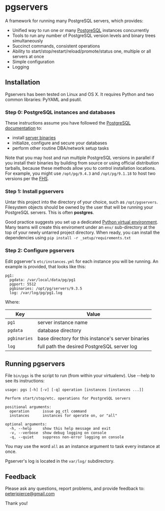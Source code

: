 # pgservers

A framework for running many PostgreSQL servers, which provides:

+ Unified way to run one or many [PostgreSQL](http://www.postgresql.org) instances concurrently
+ Tools to run any number of PostgreSQL version levels and binary trees simultaneously
+ Succinct commands, consistent operations
+ Ability to start/stop/restart/reload/promote/status one, multiple or all servers at once
+ Simple configuration
+ Logging

## Installation

Pgservers has been tested on Linux and OS X.  It requires Python and two common libraries:
PyYAML and psutil.

### Step 0: PostgreSQL instances and databases

These instructions assume you have followed the [PostgreSQL documentation](http://www.postgresql.org/docs/)
to:

+ install [server binaries](http://www.postgresql.org/download/)
+ initialize, configure and secure your databases
+ perform other routine DBA/network setup tasks

Note that you may host and run multiple PostgreSQL versions in parallel if you install
their binaries by building from source or using official distribution tarballs, because
these methods allow you to control installation locations.  For example, you might use
`/opt/pg/9.4.3` and `/opt/pg/9.1.18` to host two versions per the 
[FHS](https://en.wikipedia.org/wiki/Filesystem_Hierarchy_Standard). 

### Step 1: Install pgservers

Untar this project into the directory of your choice, such as `/opt/pgservers`. Filesystem
objects should be owned by the user that will be running your PostgreSQL servers.
This is often **postgres**.

Good practice suggests you set up a dedicated [Python virtual environment](https://docs.python.org/3/library/venv.html).
Many teams will create this enviroment under an `env/` sub-directory at the top of your
newly untarred project directory.  When ready, you can install the dependencies using
`pip install -r _setup/requirements.txt`

### Step 2: Configure pgservers

Edit pgserver's `etc/instances.yml` for each instance you will be running.
An example is provided, that looks like this:

```
pg1:
  pgdata: /var/local/data/pg/pg1
  pgport: 5512
  pgbinaries: /opt/pg/servers/9.3.5
  log: /var/log/pg/pg1.log

```

Where:

| Key          | Value |
| ------------ | -------- |
| `pg1       ` | server instance name |
| `pgdata    ` | database directory |
| `pgbinaries` | base directory for this instance's server binaries |
| `log       ` | full path the desired PostgreSQL server log |
 

## Running pgservers

File `bin/pgs` is the script to run (from within your virtualenv).
Use --help to see its instructions:

```
usage: pgs [-h] [-v] [-q] operation [instances [instances ...]]

Perform start/stop/etc. operations for PostgreSQL servers

positional arguments:
  operation      issue pg_ctl command
  instances      instances for operate on, or "all"

optional arguments:
  -h, --help     show this help message and exit
  -v, --verbose  show debug logging on console
  -q, --quiet    suppress non-error logging on console
```

You may use the word `all` as an instance argument to task every instance at once.

Pgserver's log is located in the `var/log/` subdirectory.

## Feedback
Please ask any questions, report problems, and provide feedback to:  peterjpierce@gmail.com

Thank you!
